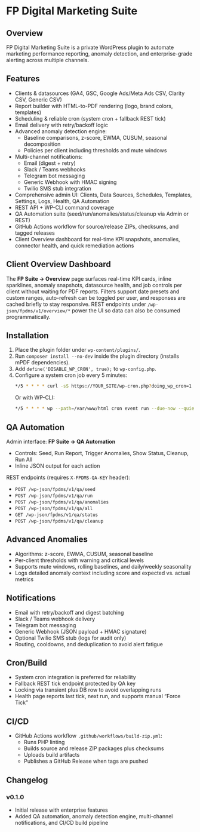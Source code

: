 # FP Digital Marketing Suite

## Overview
FP Digital Marketing Suite is a private WordPress plugin to automate marketing performance reporting, anomaly detection, and enterprise-grade alerting across multiple channels.

## Features
- Clients & datasources (GA4, GSC, Google Ads/Meta Ads CSV, Clarity CSV, Generic CSV)
- Report builder with HTML-to-PDF rendering (logo, brand colors, templates)
- Scheduling & reliable cron (system cron + fallback REST tick)
- Email delivery with retry/backoff logic
- Advanced anomaly detection engine:
  - Baseline comparisons, z-score, EWMA, CUSUM, seasonal decomposition
  - Policies per client including thresholds and mute windows
- Multi-channel notifications:
  - Email (digest + retry)
  - Slack / Teams webhooks
  - Telegram bot messaging
  - Generic Webhook with HMAC signing
  - Twilio SMS stub integration
- Comprehensive admin UI: Clients, Data Sources, Schedules, Templates, Settings, Logs, Health, QA Automation
- REST API + WP-CLI command coverage
- QA Automation suite (seed/run/anomalies/status/cleanup via Admin or REST)
- GitHub Actions workflow for source/release ZIPs, checksums, and tagged releases
- Client Overview dashboard for real-time KPI snapshots, anomalies, connector health, and quick remediation actions

## Client Overview Dashboard
The **FP Suite → Overview** page surfaces real-time KPI cards, inline sparklines, anomaly snapshots, datasource health, and job controls per client without waiting for PDF reports. Filters support date presets and custom ranges, auto-refresh can be toggled per user, and responses are cached briefly to stay responsive. REST endpoints under `/wp-json/fpdms/v1/overview/*` power the UI so data can also be consumed programmatically.

## Installation
1. Place the plugin folder under `wp-content/plugins/`.
2. Run `composer install --no-dev` inside the plugin directory (installs mPDF dependencies).
3. Add `define('DISABLE_WP_CRON', true);` to `wp-config.php`.
4. Configure a system cron job every 5 minutes:
   ```bash
   */5 * * * * curl -sS https://YOUR_SITE/wp-cron.php?doing_wp_cron=1 >/dev/null 2>&1
   ```
   Or with WP-CLI:
   ```bash
   */5 * * * * wp --path=/var/www/html cron event run --due-now --quiet
   ```

## QA Automation
Admin interface: **FP Suite → QA Automation**
- Controls: Seed, Run Report, Trigger Anomalies, Show Status, Cleanup, Run All
- Inline JSON output for each action

REST endpoints (requires `X-FPDMS-QA-KEY` header):
- `POST /wp-json/fpdms/v1/qa/seed`
- `POST /wp-json/fpdms/v1/qa/run`
- `POST /wp-json/fpdms/v1/qa/anomalies`
- `POST /wp-json/fpdms/v1/qa/all`
- `GET /wp-json/fpdms/v1/qa/status`
- `POST /wp-json/fpdms/v1/qa/cleanup`

## Advanced Anomalies
- Algorithms: z-score, EWMA, CUSUM, seasonal baseline
- Per-client thresholds with warning and critical levels
- Supports mute windows, rolling baselines, and daily/weekly seasonality
- Logs detailed anomaly context including score and expected vs. actual metrics

## Notifications
- Email with retry/backoff and digest batching
- Slack / Teams webhook delivery
- Telegram bot messaging
- Generic Webhook (JSON payload + HMAC signature)
- Optional Twilio SMS stub (logs for audit only)
- Routing, cooldowns, and deduplication to avoid alert fatigue

## Cron/Build
- System cron integration is preferred for reliability
- Fallback REST tick endpoint protected by QA key
- Locking via transient plus DB row to avoid overlapping runs
- Health page reports last tick, next run, and supports manual “Force Tick”

## CI/CD
- GitHub Actions workflow `.github/workflows/build-zip.yml`:
  - Runs PHP linting
  - Builds source and release ZIP packages plus checksums
  - Uploads build artifacts
  - Publishes a GitHub Release when tags are pushed

## Changelog
### v0.1.0
- Initial release with enterprise features
- Added QA automation, anomaly detection engine, multi-channel notifications, and CI/CD build pipeline
